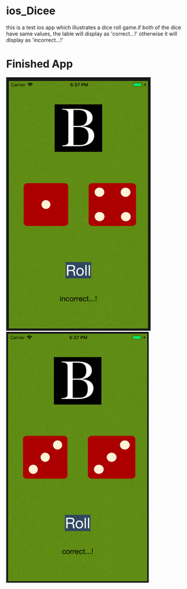 # ios_Dicee
this is a test ios app which illustrates a dice roll game.if both of the dice have same values, the lable will display as 'correct...!' otherwise it will display as 'incorrect...!'

# Finished App
![Finished app](https://github.com/bhashithahemantha/ios_Dicee/blob/master/screenshots/Screen%20Shot%202017-11-23%20at%205.37.18%20PM.png)
![Finished app](https://github.com/bhashithahemantha/ios_Dicee/blob/master/screenshots/Screen%20Shot%202017-11-23%20at%205.37.33%20PM.png)


